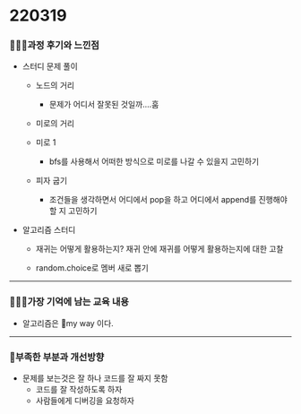 # 220319

### 👨🏼‍🏫과정 후기와 느낀점

- 스터디 문제 풀이
  - 노드의 거리
    - 문제가 어디서 잘못된 것일까....훔

  - 미로의 거리
  - 미로 1
    - bfs를 사용해서 어떠한 방식으로 미로를 나갈 수 있을지 고민하기

  - 피자 굽기
    - 조건들을 생각하면서 어디에서 pop을 하고 어디에서 append를 진행해야할 지 고민하기

- 알고리즘 스터디
  - 재귀는 어떻게 활용하는지? 재귀 안에 재귀를 어떻게 활용하는지에 대한 고찰
  
  - random.choice로 멤버 새로 뽑기
  
    


---

### 💁🏼‍♂️가장 기억에 남는 교육 내용

- 알고리즘은 🐶my way 이다.

---

### 💫부족한 부분과 개선방향

- 문제를 보는것은 잘 하나 코드를 잘 짜지 못함
  - 코드를 잘 작성하도록 하자
  - 사람들에게 디버깅을 요청하자
